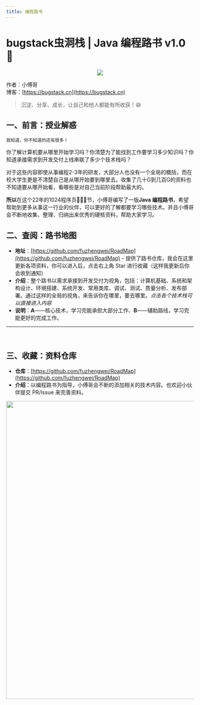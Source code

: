 ```yaml
---
title: 编程路书
---
```


# bugstack虫洞栈 | Java 编程路书 v1.0 👣

<div align="center">
    <img src="https://bugstack.cn/images/roadmap/road-map-logo.png?raw=true">
</div>

作者：小傅哥
<br/>博客：[https://bugstack.cn](https://bugstack.cn)

> 沉淀、分享、成长，让自己和他人都能有所收获！😄

## 一、前言：授业解惑

`我知道，你不知道的还有很多！`

你了解计算机要从哪里开始学习吗？你清楚为了能找到工作要学习多少知识吗？你知道承接需求到开发交付上线串联了多少个技术栈吗？

对于这些内容即使从事编程2-3年的研发，大部分人也没有一个全局的概括，而在校大学生更是不清楚自己是从哪开始要到哪里去。收集了几十G到几百G的资料也不知道要从哪开始看，看哪些是对自己当前阶段帮助最大的。

**所以**在这个22年的1024程序员👨🏻‍💻节，小傅哥编写了一版**Java 编程路书**，希望帮助到更多从事这一行业的伙伴，可以更好的了解都要学习哪些技术。并且小傅哥会不断地收集、整理、归纳出来优秀的硬核资料，帮助大家学习。

## 二、查阅：路书地图

- **地址**：[https://github.com/fuzhengwei/RoadMap](https://github.com/fuzhengwei/RoadMap) - 提供了路书仓库，我会在这里更新各项资料，你可以进入后，点击右上角 Star 进行收藏（这样我更新后你会收到通知）
- **介绍**：整个路书以需求承接到开发交付为视角，包括：计算机基础、系统和架构设计、环境搭建、系统开发、常用类库、调试、测试、质量分析、发布部署。通过这样的全局的视角，来告诉你在哪里，要去哪里。*点击各个技术栈可以直接进入内容*
- **说明**：**A**——核心技术，学习完能承担大部分工作、**B**——辅助路线，学习完能更好的完成工作。

---
<br/>

<RoadMap></RoadMap>

## 三、收藏：资料仓库

- **仓库**：[https://github.com/fuzhengwei/RoadMap](https://github.com/fuzhengwei/RoadMap)
- **介绍**：以编程路书为指导，小傅哥会不断的添加相关的技术内容。也欢迎小伙伴提交 PR/Issue 来完善资料。

<div align="center">
    <a href="https://github.com/fuzhengwei/RoadMap" target="_blank" style="color:black;text-decoration:none;">
        <img src="https://bugstack.cn/images/roadmap/road-map-github.png?raw=true" width="800px">
    </a>
</div>